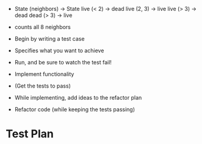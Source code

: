 - State (neighbors) -> State
live (< 2) -> dead
live (2, 3) -> live
live (> 3) -> dead
dead (> 3) -> live

- counts all 8 neighbors

- Begin by writing a test case
- Specifies what you want to achieve
- Run, and be sure to watch the test fail!
- Implement functionality
- (Get the tests to pass)
- While implementing, add ideas to the refactor plan
- Refactor code (while keeping the tests passing)

# Test Plan

